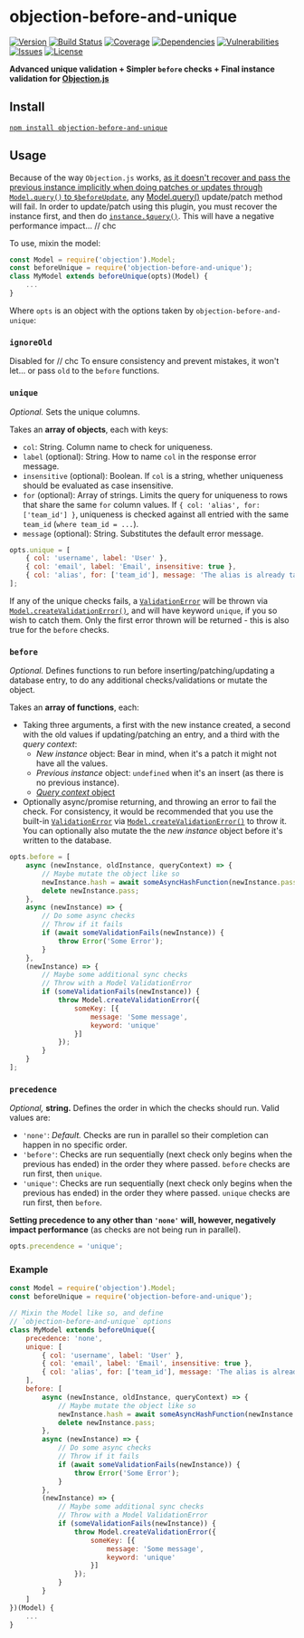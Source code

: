 # objection-before-and-unique

[![Version](https://img.shields.io/github/package-json/v/rafamel/objection-before-and-unique.svg)](https://github.com/rafamel/objection-before-and-unique)
[![Build Status](https://travis-ci.org/rafamel/objection-before-and-unique.svg)](https://travis-ci.org/rafamel/objection-before-and-unique)
[![Coverage](https://img.shields.io/coveralls/rafamel/objection-before-and-unique.svg)](https://coveralls.io/github/rafamel/objection-before-and-unique)
[![Dependencies](https://david-dm.org/rafamel/objection-before-and-unique/status.svg)](https://david-dm.org/rafamel/objection-before-and-unique)
[![Vulnerabilities](https://snyk.io/test/npm/objection-before-and-unique/badge.svg)](https://snyk.io/test/npm/objection-before-and-unique)
[![Issues](https://img.shields.io/github/issues/rafamel/objection-before-and-unique.svg)](https://github.com/rafamel/objection-before-and-unique/issues)
[![License](https://img.shields.io/github/license/rafamel/objection-before-and-unique.svg)](https://github.com/rafamel/objection-before-and-unique/blob/master/LICENSE)

**Advanced unique validation + Simpler `before` checks + Final instance validation for [Objection.js](http://vincit.github.io/objection.js/)**

## Install

[`npm install objection-before-and-unique`](https://www.npmjs.com/package/objection-before-and-unique)

## Usage

Because of the way `Objection.js` works, [as it doesn't recover and pass the previous instance implicitly when doing patches or updates through `Model.query()` to `$beforeUpdate`](http://vincit.github.io/objection.js/#_s_beforeupdate), any [Model.query()](http://vincit.github.io/objection.js/#query) update/patch method will fail. In order to update/patch using this plugin, you must recover the instance first, and then do [`instance.$query()`](http://vincit.github.io/objection.js/#_s_query). This will have a negative performance impact... // chc

To use, mixin the model:

```javascript
const Model = require('objection').Model;
const beforeUnique = require('objection-before-and-unique');
class MyModel extends beforeUnique(opts)(Model) {
    ...
}
```

Where `opts` is an object with the options taken by `objection-before-and-unique`:

### `ignoreOld`

Disabled for // chc
To ensure consistency and prevent mistakes, it won't let...
or pass `old` to the `before` functions.

### `unique`

*Optional.* Sets the unique columns.

Takes an **array of objects**, each with keys:

- `col`: String. Column name to check for uniqueness.
- `label` (optional): String. How to name `col` in the response error message.
- `insensitive` (optional): Boolean. If `col` is a string, whether uniqueness should be evaluated as case insensitive.
- `for` (optional): Array of strings. Limits the query for uniqueness to rows that share the same `for` column values. If `{ col: 'alias', for: ['team_id'] }`, uniqueness is checked against all entried with the same `team_id` (`where team_id = ...`).
- `message` (optional): String. Substitutes the default error message.

```javascript
opts.unique = [
    { col: 'username', label: 'User' },
    { col: 'email', label: 'Email', insensitive: true },
    { col: 'alias', for: ['team_id'], message: 'The alias is already taken'}
];
```

If any of the unique checks fails, a [`ValidationError`](http://vincit.github.io/objection.js/#validationerror) will be thrown via [`Model.createValidationError()`](http://vincit.github.io/objection.js/#createvalidationerror), and will have keyword `unique`, if you so wish to catch them. Only the first error thrown will be returned - this is also true for the `before` checks.

### `before`

*Optional.* Defines functions to run before inserting/patching/updating a database entry, to do any additional checks/validations or mutate the object.

Takes an **array of functions**, each:

- Taking three arguments, a first with the new instance created, a second with the old values if updating/patching an entry, and a third with the *query context*:
    - *New instance* object: Bear in mind, when it's a patch it might not have all the values.
    - *Previous instance* object: `undefined` when it's an insert (as there is no previous instance).
    - [*Query context* object](http://vincit.github.io/objection.js/#context)
- Optionally async/promise returning, and throwing an error to fail the check. For consistency, it would be recommended that you use the built-in [`ValidationError`](http://vincit.github.io/objection.js/#validationerror) via [`Model.createValidationError()`](http://vincit.github.io/objection.js/#createvalidationerror) to throw it. You can optionally also mutate the the *new instance* object before it's written to the database.

```javascript
opts.before = [
    async (newInstance, oldInstance, queryContext) => {
        // Maybe mutate the object like so
        newInstance.hash = await someAsyncHashFunction(newInstance.pass);
        delete newInstance.pass;
    },
    async (newInstance) => {
        // Do some async checks
        // Throw if it fails
        if (await someValidationFails(newInstance)) {
            throw Error('Some Error');
        }
    },
    (newInstance) => {
        // Maybe some additional sync checks
        // Throw with a Model ValidationError
        if (someValidationFails(newInstance)) {
            throw Model.createValidationError({
                someKey: [{
                    message: 'Some message',
                    keyword: 'unique'
                }]
            });
        }
    }
];
```

### `precedence`

*Optional,* **string.** Defines the order in which the checks should run. Valid values are:

- `'none'`: *Default.* Checks are run in parallel so their completion can happen in no specific order.
- `'before'`: Checks are run sequentially (next check only begins when the previous has ended) in the order they where passed. `before` checks are run first, then `unique`.
- `'unique'`: Checks are run sequentially (next check only begins when the previous has ended) in the order they where passed. `unique` checks are run first, then `before`.

**Setting precedence to any other than `'none'` will, however, negatively impact performance** (as checks are not being run in parallel).

```javascript
opts.precendence = 'unique';
```

### Example

```javascript
const Model = require('objection').Model;
const beforeUnique = require('objection-before-and-unique');

// Mixin the Model like so, and define
// `objection-before-and-unique` options
class MyModel extends beforeUnique({
    precedence: 'none',
    unique: [
        { col: 'username', label: 'User' },
        { col: 'email', label: 'Email', insensitive: true },
        { col: 'alias', for: ['team_id'], message: 'The alias is already taken'}
    ],
    before: [
        async (newInstance, oldInstance, queryContext) => {
            // Maybe mutate the object like so
            newInstance.hash = await someAsyncHashFunction(newInstance.pass);
            delete newInstance.pass;
        },
        async (newInstance) => {
            // Do some async checks
            // Throw if it fails
            if (await someValidationFails(newInstance)) {
                throw Error('Some Error');
            }
        },
        (newInstance) => {
            // Maybe some additional sync checks
            // Throw with a Model ValidationError
            if (someValidationFails(newInstance)) {
                throw Model.createValidationError({
                    someKey: [{
                        message: 'Some message',
                        keyword: 'unique'
                    }]
                });
            }
        }
    ]
})(Model) {
    ...
}
```
